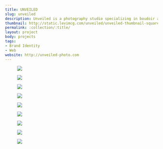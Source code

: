 ```yaml
---
title: UNVEILED
slug: unveiled
description: Unveiled is a photography studio specializing in boudoir and modern glamour photography. I helped create and simple identity made up of strong typography contrasted against quirky hand-drawn patterns and lettering.
thumbnail: http://static.levimcg.com/unveiled/unveiled-thumbnail-square
permalink: :collection/:title/
layout: project
body: projects
tags:
- Brand Identity
- Web
website: http://unveiled-photo.com
---
```

<div class="container container--kill-vertical">
    <div class="unit whole">
        <figure class="project-content__figure">
            <img
                src="http://static.levimcg.com/unveiled/unveiled-logo--small.jpg"
                srcset="http://static.levimcg.com/unveiled/unveiled-logo--medium.jpg 1200w,
                http://static.levimcg.com/unveiled/unveiled-logo--large.jpg 2000w">
        </figure>
        <figure class="project-content__figure">
            <img
                src="http://static.levimcg.com/unveiled/unveiled-patterns--small.jpg"
                srcset="http://static.levimcg.com/unveiled/unveiled-patterns--medium.jpg 1200w,
                http://static.levimcg.com/unveiled/unveiled-patterns--large.jpg 2000w">
        </figure>
        <figure class="project-content__figure">
            <img
                src="http://static.levimcg.com/unveiled/unveiled-business-cards--small.jpg"
                srcset="http://static.levimcg.com/unveiled/unveiled-business-cards--medium.jpg 1200w,
                http://static.levimcg.com/unveiled/unveiled-business-cards--large.jpg 2000w">
        </figure>
    </div>
</div>
<div class="container container--kill-vertical">
    <div class="unit half">
        <figure class="project-content__figure">
            <img
                src="http://static.levimcg.com/unveiled/unveiled-model-call--small.jpg"
                srcset="http://static.levimcg.com/unveiled/unveiled-model-call--large.jpg 1200w">
        </figure>    
    </div>
    <div class="unit half">
        <figure class="project-content__figure">
            <img
                src="http://static.levimcg.com/unveiled/unveiled-mini-session--small.jpg"
                srcset="http://static.levimcg.com/unveiled/unveiled-mini-session--large.jpg 1200w">
        </figure>    
    </div>
</div>
<div class="container container--kill-vertical">
    <div class="unit whole">
        <figure class="project-content__figure">
            <img
                src="http://static.levimcg.com/unveiled/unveiled-mobile--small.jpg"
                srcset="http://static.levimcg.com/unveiled/unveiled-mobile--medium.jpg 1200w,
                http://static.levimcg.com/unveiled/unveiled-mobile--large.jpg 2000w">
        </figure>
        <figure class="project-content__figure">
            <img
                src="http://static.levimcg.com/unveiled/unveiled-desktop-home--small.jpg"
                srcset="http://static.levimcg.com/unveiled/unveiled-desktop-home--medium.jpg 1200w,
                http://static.levimcg.com/unveiled/unveiled-desktop-home--large.jpg 2000w">
        </figure>
        <figure class="project-content__figure">
            <img
                src="http://static.levimcg.com/unveiled/unveiled-desktop-article--small.jpg"
                srcset="http://static.levimcg.com/unveiled/unveiled-desktop-article--medium.jpg 1200w,
                http://static.levimcg.com/unveiled/unveiled-desktop-article--large.jpg 2000w">
        </figure>
        <figure class="project-content__figure">
            <img
                src="http://static.levimcg.com/unveiled/unveiled-desktop-referrals--small.jpg"
                srcset="http://static.levimcg.com/unveiled/unveiled-desktop-referrals--medium.jpg 1200w,
                http://static.levimcg.com/unveiled/unveiled-desktop-referrals--large.jpg 2000w">
        </figure>        
    </div>
</div>
